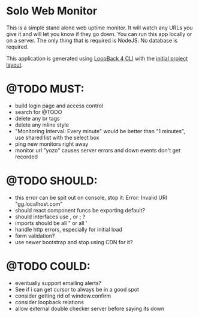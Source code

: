 # Solo Web Monitor

This is a simple stand alone web uptime monitor. It will watch any URLs you give it and will let you know if they go down. You can run this app locally or on a server. The only thing that is required is NodeJS. No database is required.

This application is generated using [LoopBack 4 CLI](https://loopback.io/doc/en/lb4/Command-line-interface.html) with the
[initial project layout](https://loopback.io/doc/en/lb4/Loopback-application-layout.html).
# @TODO MUST:
- build login page and access control
- search for @TODO
- delete any br tags
- delete any inline style
- "Monitoring Interval: Every minute" would be better than "1 minutes", use shared list with the select box
- ping new monitors right away
- monitor url "yozo" causes server errors and down events don't get recorded
# @TODO SHOULD:
- this error can be spit out on console, stop it: Error: Invalid URI "gg.localhost.com"
- should react component funcs be exporting default?
- should interfaces use , or ; ?
- imports should be all " or all '
- handle http errors, especially for initial load
- form validation?
- use newer bootstrap and stop using CDN for it?
# @TODO COULD:
- eventually support emailing alerts?
- See if i can get cursor to always be in a good spot
- consider getting rid of window.confirm
- consider loopback relations
- allow external double checker server before saying its down
